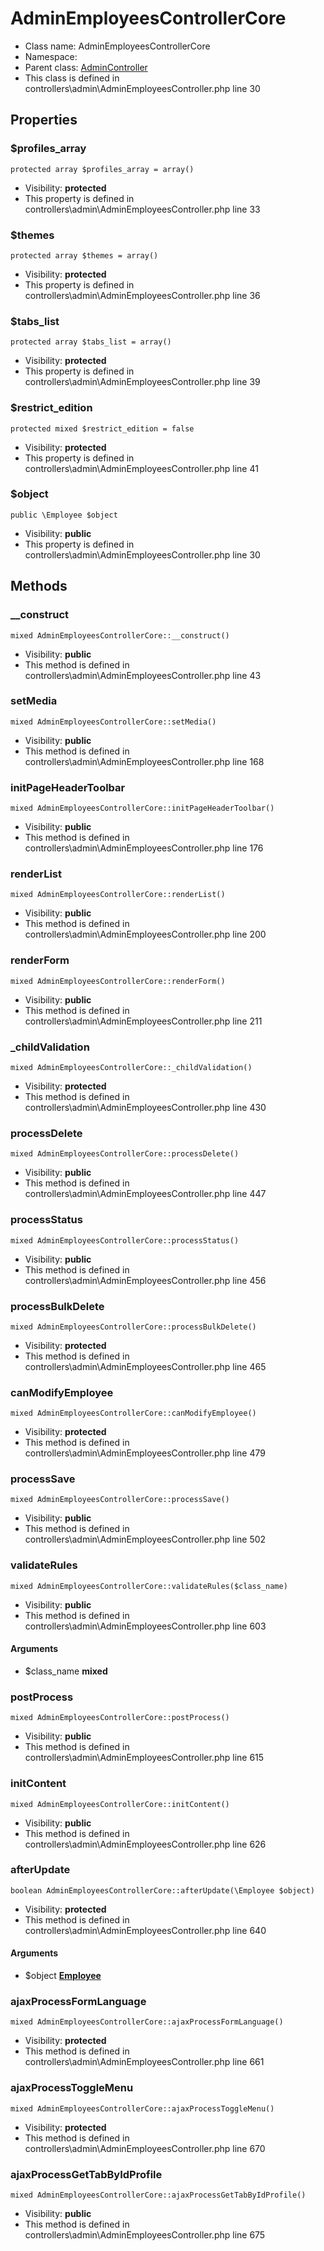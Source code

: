 AdminEmployeesControllerCore
===============






* Class name: AdminEmployeesControllerCore
* Namespace: 
* Parent class: [AdminController](AdminControllerCore)
* This class is defined in controllers\admin\AdminEmployeesController.php line 30





Properties
----------


### $profiles_array

    protected array $profiles_array = array()





* Visibility: **protected**
* This property is defined in controllers\admin\AdminEmployeesController.php line 33


### $themes

    protected array $themes = array()





* Visibility: **protected**
* This property is defined in controllers\admin\AdminEmployeesController.php line 36


### $tabs_list

    protected array $tabs_list = array()





* Visibility: **protected**
* This property is defined in controllers\admin\AdminEmployeesController.php line 39


### $restrict_edition

    protected mixed $restrict_edition = false





* Visibility: **protected**
* This property is defined in controllers\admin\AdminEmployeesController.php line 41


### $object

    public \Employee $object





* Visibility: **public**
* This property is defined in controllers\admin\AdminEmployeesController.php line 30


Methods
-------


### __construct

    mixed AdminEmployeesControllerCore::__construct()





* Visibility: **public**
* This method is defined in controllers\admin\AdminEmployeesController.php line 43




### setMedia

    mixed AdminEmployeesControllerCore::setMedia()





* Visibility: **public**
* This method is defined in controllers\admin\AdminEmployeesController.php line 168




### initPageHeaderToolbar

    mixed AdminEmployeesControllerCore::initPageHeaderToolbar()





* Visibility: **public**
* This method is defined in controllers\admin\AdminEmployeesController.php line 176




### renderList

    mixed AdminEmployeesControllerCore::renderList()





* Visibility: **public**
* This method is defined in controllers\admin\AdminEmployeesController.php line 200




### renderForm

    mixed AdminEmployeesControllerCore::renderForm()





* Visibility: **public**
* This method is defined in controllers\admin\AdminEmployeesController.php line 211




### _childValidation

    mixed AdminEmployeesControllerCore::_childValidation()





* Visibility: **protected**
* This method is defined in controllers\admin\AdminEmployeesController.php line 430




### processDelete

    mixed AdminEmployeesControllerCore::processDelete()





* Visibility: **public**
* This method is defined in controllers\admin\AdminEmployeesController.php line 447




### processStatus

    mixed AdminEmployeesControllerCore::processStatus()





* Visibility: **public**
* This method is defined in controllers\admin\AdminEmployeesController.php line 456




### processBulkDelete

    mixed AdminEmployeesControllerCore::processBulkDelete()





* Visibility: **protected**
* This method is defined in controllers\admin\AdminEmployeesController.php line 465




### canModifyEmployee

    mixed AdminEmployeesControllerCore::canModifyEmployee()





* Visibility: **protected**
* This method is defined in controllers\admin\AdminEmployeesController.php line 479




### processSave

    mixed AdminEmployeesControllerCore::processSave()





* Visibility: **public**
* This method is defined in controllers\admin\AdminEmployeesController.php line 502




### validateRules

    mixed AdminEmployeesControllerCore::validateRules($class_name)





* Visibility: **public**
* This method is defined in controllers\admin\AdminEmployeesController.php line 603


#### Arguments
* $class_name **mixed**



### postProcess

    mixed AdminEmployeesControllerCore::postProcess()





* Visibility: **public**
* This method is defined in controllers\admin\AdminEmployeesController.php line 615




### initContent

    mixed AdminEmployeesControllerCore::initContent()





* Visibility: **public**
* This method is defined in controllers\admin\AdminEmployeesController.php line 626




### afterUpdate

    boolean AdminEmployeesControllerCore::afterUpdate(\Employee $object)





* Visibility: **protected**
* This method is defined in controllers\admin\AdminEmployeesController.php line 640


#### Arguments
* $object **[Employee](EmployeeCore)**



### ajaxProcessFormLanguage

    mixed AdminEmployeesControllerCore::ajaxProcessFormLanguage()





* Visibility: **protected**
* This method is defined in controllers\admin\AdminEmployeesController.php line 661




### ajaxProcessToggleMenu

    mixed AdminEmployeesControllerCore::ajaxProcessToggleMenu()





* Visibility: **protected**
* This method is defined in controllers\admin\AdminEmployeesController.php line 670




### ajaxProcessGetTabByIdProfile

    mixed AdminEmployeesControllerCore::ajaxProcessGetTabByIdProfile()





* Visibility: **public**
* This method is defined in controllers\admin\AdminEmployeesController.php line 675



